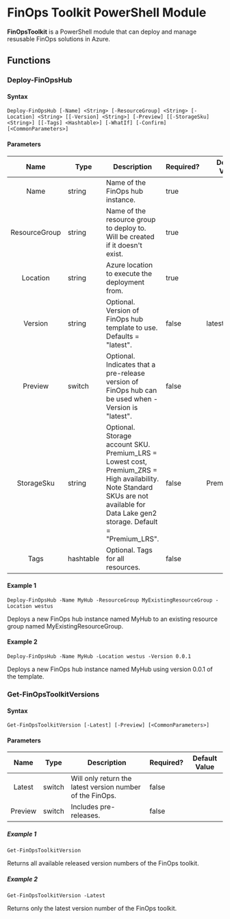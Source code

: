 # FinOps Toolkit PowerShell Module

**FinOpsToolkit** is a PowerShell module that can deploy and manage resusable FinOps solutions in Azure.

## Functions

### Deploy-FinOpsHub

#### Syntax

`Deploy-FinOpsHub [-Name] <String> [-ResourceGroup] <String> [-Location] <String> [[-Version] <String>] [-Preview] [[-StorageSku] <String>] [[-Tags] <Hashtable>] [-WhatIf] [-Confirm] [<CommonParameters>]
`

#### Parameters

|      Name     |   Type    | Description                                                                                        | Required? | Default Value |
|:-------------:|-----------|----------------------------------------------------------------------------------------------------|-----------|---------------|
|      Name     |  string   | Name of the FinOps hub instance.                                                                   | true      |               |
| ResourceGroup |  string   | Name of the resource group to deploy to. Will be created if it doesn't exist.                      | true      |               |
|    Location   |  string   | Azure location to execute the deployment from.                                                     | true      |               |
|    Version    |  string   | Optional. Version of FinOps hub template to use. Defaults = "latest".                              | false     | latest        |
|    Preview    |  switch   | Optional. Indicates that a pre-release version of FinOps hub can be used when -Version is "latest".| false     |               |
|   StorageSku  |  string   | Optional. Storage account SKU. Premium_LRS = Lowest cost, Premium_ZRS = High availability. Note Standard SKUs are not available for Data Lake gen2 storage. Default = "Premium_LRS".                                                                                           | false     | Premium_LRS   |
|      Tags     | hashtable | Optional. Tags for all resources.                                                                  | false     |               |

#### Example 1

`Deploy-FinOpsHub -Name MyHub -ResourceGroup MyExistingResourceGroup -Location westus`

Deploys a new FinOps hub instance named MyHub to an existing resource group named MyExistingResourceGroup.

#### Example 2

`Deploy-FinOpsHub -Name MyHub -Location westus -Version 0.0.1`

Deploys a new FinOps hub instance named MyHub using version 0.0.1 of the template.

### Get-FinOpsToolkitVersions

#### Syntax

`Get-FinOpsToolkitVersion [-Latest] [-Preview] [<CommonParameters>]`

#### Parameters

|      Name     | Type   | Description                                               | Required? | Default Value  |
|:-------------:|--------|-----------------------------------------------------------|-----------|----------------|
|    Latest     | switch | Will only return the latest version number of the FinOps. |   false   |                |
|   Preview     | switch | Includes pre-releases.                                    |   false   |                |

##### Example 1

`Get-FinOpsToolkitVersion`

Returns all available released version numbers of the FinOps toolkit.

##### Example 2

`Get-FinOpsToolkitVersion -Latest`

Returns only the latest version number of the FinOps toolkit.
